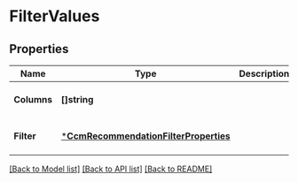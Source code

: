 # FilterValues

## Properties
Name | Type | Description | Notes
------------ | ------------- | ------------- | -------------
**Columns** | **[]string** |  | [optional] [default to null]
**Filter** | [***CcmRecommendationFilterProperties**](CCMRecommendationFilterProperties.md) |  | [optional] [default to null]

[[Back to Model list]](../README.md#documentation-for-models) [[Back to API list]](../README.md#documentation-for-api-endpoints) [[Back to README]](../README.md)

